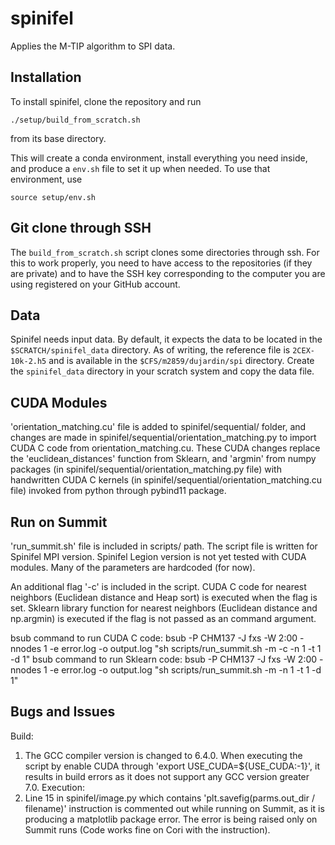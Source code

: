 # spinifel
Applies the M-TIP algorithm to SPI data.

## Installation
To install spinifel, clone the repository and run
```
./setup/build_from_scratch.sh
```
from its base directory.

This will create a conda environment, install everything you need inside, and produce a `env.sh` file to set it up when needed.
To use that environment, use
```
source setup/env.sh
```

## Git clone through SSH
The `build_from_scratch.sh` script clones some directories through ssh.
For this to work properly, you need to have access to the repositories (if they are private) and to have the SSH key corresponding to the computer you are using registered on your GitHub account.

## Data
Spinifel needs input data.
By default, it expects the data to be located in the `$SCRATCH/spinifel_data` directory.
As of writing, the reference file is `2CEX-10k-2.h5` and is available in the `$CFS/m2859/dujardin/spi` directory.
Create the `spinifel_data` directory in your scratch system and copy the data file.

## CUDA Modules
'orientation_matching.cu' file is added to spinifel/sequential/ folder, and changes are made in spinifel/sequential/orientation_matching.py to import CUDA C code from orientation_matching.cu.
These CUDA changes replace the 'euclidean_distances' function from Sklearn, and 'argmin' from numpy packages (in spinifel/sequential/orientation_matching.py file) with handwritten CUDA C kernels (in spinifel/sequential/orientation_matching.cu file) invoked from python through pybind11 package.

## Run on Summit
'run_summit.sh' file is included in scripts/ path. The script file is written for Spinifel MPI version. Spinifel Legion version is not yet tested with CUDA modules. Many of the parameters are hardcoded (for now).

An additional flag '-c' is included in the script. 
CUDA C code for nearest neighbors (Euclidean distance and Heap sort) is executed when the flag is set.
Sklearn library function for nearest neighbors (Euclidean distance and np.argmin) is executed if the flag is not passed as an command argument.

bsub command to run CUDA C code:
bsub -P CHM137 -J fxs -W 2:00 -nnodes 1 -e error.log -o output.log "sh scripts/run_summit.sh -m -c -n 1 -t 1 -d 1"
bsub command to run Sklearn code:
bsub -P CHM137 -J fxs -W 2:00 -nnodes 1 -e error.log -o output.log "sh scripts/run_summit.sh -m -n 1 -t 1 -d 1"

## Bugs and Issues
Build:
1) The GCC compiler version is changed to 6.4.0. When executing the script by enable CUDA through 'export USE_CUDA=${USE_CUDA:-1}', it results in build errors as it does not support any GCC version greater 7.0.
Execution:
1) Line 15 in spinifel/image.py which contains 'plt.savefig(parms.out_dir / filename)' instruction is commented out while running on Summit, as it is producing a matplotlib package error. The error is being raised only on Summit runs (Code works fine on Cori with the instruction).
